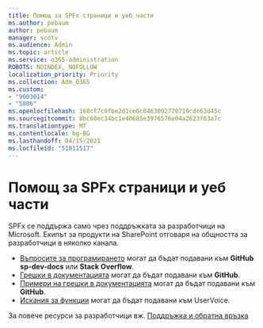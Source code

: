 ```yaml
---
title: Помощ за SPFx страници и уеб части
ms.author: pebaum
author: pebaum
manager: scotv
ms.audience: Admin
ms.topic: article
ms.service: o365-administration
ROBOTS: NOINDEX, NOFOLLOW
localization_priority: Priority
ms.collection: Adm_O365
ms.custom:
- "9003014"
- "5806"
ms.openlocfilehash: 168cf7c9fbe2d1ce6c0463092770719cdc63d45c
ms.sourcegitcommit: 8bc60ec34bc1e40685e3976576e04a2623f63a7c
ms.translationtype: MT
ms.contentlocale: bg-BG
ms.lasthandoff: 04/15/2021
ms.locfileid: "51811517"
---
```

# <a name="help-with-spfx-pages-and-web-parts"></a>Помощ за SPFx страници и уеб части

SPFx се поддържа само чрез поддръжката за разработчици на Microsoft. Екипът за продукти на SharePoint отговаря на общността за разработчици в няколко канала.

- [Въпросите за програмирането](https://docs.microsoft.com/sharepoint/dev/support-feedback#programming-questions)  могат да бъдат подавани към **GitHub sp-dev-docs** или **Stack Overflow**.
- [Грешки в документацията](https://docs.microsoft.com/sharepoint/dev/support-feedback#documentation-bugs) могат да бъдат подавани към **GitHub**.
- [Примери на грешки в документацията](https://docs.microsoft.com/sharepoint/dev/support-feedback#sample-application-bugs) могат да бъдат подавани към **GitHub**.
- [Искания за функции](https://docs.microsoft.com/sharepoint/dev/support-feedback#feature-requests) могат да бъдат подавани към UserVoice.

За повече ресурси за разработчици вж. [Поддръжка и обратна връзка](https://docs.microsoft.com/sharepoint/dev/support-feedback)